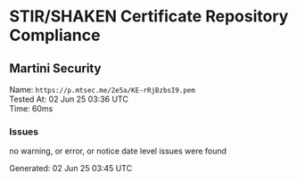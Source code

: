 # STIR/SHAKEN Certificate Repository Compliance

## Martini Security

Name: `https://p.mtsec.me/2e5a/KE-rRjBzbsI9.pem`\
Tested At: 02 Jun 25 03:36 UTC\
Time: 60ms

### Issues

no warning, or error, or notice date level issues were found

Generated: 02 Jun 25 03:45 UTC
